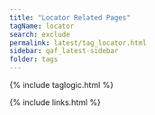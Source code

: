 ```yaml
---
title: "Locator Related Pages"
tagName: locator
search: exclude
permalink: latest/tag_locator.html
sidebar: qaf_latest-sidebar
folder: tags
---
```

{% include taglogic.html %}

{% include links.html %}
